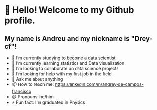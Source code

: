 # 👋 Hello! Welcome to my Github profile.
## My name is Andreu and my nickname is "Drey-cf"!

- 🔭 I’m currently studying to become a data scientist
- 🌱 I’m currently learning statistics and Data visualization
- 👯 I’m looking to collaborate on data science projects 
- 🤔 I’m looking for help with my first job in the field
- 💬 Ask me about anything
- 📫 How to reach me: https://linkedin.com/in/andrey-de-campos-francisco
- 😄 Pronouns: he/him
- ⚡ Fun fact: I'm graduated in Physics 
